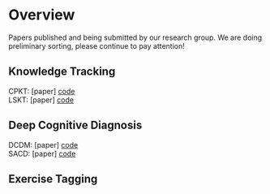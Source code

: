 # Overview

Papers published and being submitted by our research group. 
We are doing preliminary sorting, please continue to pay attention!


## Knowledge Tracking

CPKT:                              [paper] [code](https://github.com/ccnu-edm/CPKT)    
LSKT:                              [paper] [code](https://github.com/ccnu-edm/LSKT)    



## Deep Cognitive Diagnosis
DCDM:                              [paper] [code](https://github.com/ccnu-edm/DCDM)  
SACD:                              [paper] [code](https://github.com/ccnu-edm/SACD)  





## Exercise Tagging
